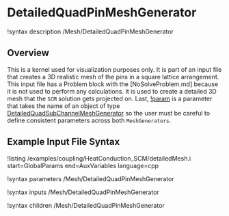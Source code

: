 # DetailedQuadPinMeshGenerator

!syntax description /Mesh/DetailedQuadPinMeshGenerator

## Overview

<!-- -->

This is a kernel used for visualization purposes only. It is part of an input file that creates
a 3D realistic mesh of the pins in a square lattice arrangement. This input file has a Problem block
with the [NoSolveProblem.md] because it is not used to perform any calculations. It is used to create a detailed 3D mesh that the `SCM` solution
gets projected on.
Last, [!param](/Mesh/DetailedQuadPinMeshGenerator/input) is a parameter that takes the name of an object of type [DetailedQuadSubChannelMeshGenerator](DetailedQuadSubChannelMeshGenerator.md) so the user must be careful to define consistent
parameters across both `MeshGenerators`.

## Example Input File Syntax

!listing /examples/coupling/HeatConduction_SCM/detailedMesh.i start=GlobalParams end=AuxVariables language=cpp

!syntax parameters /Mesh/DetailedQuadPinMeshGenerator

!syntax inputs /Mesh/DetailedQuadPinMeshGenerator

!syntax children /Mesh/DetailedQuadPinMeshGenerator
